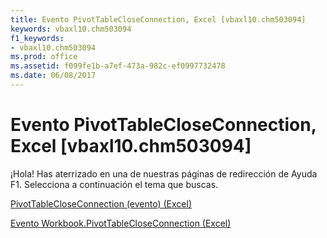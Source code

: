 ```yaml
---
title: Evento PivotTableCloseConnection, Excel [vbaxl10.chm503094]
keywords: vbaxl10.chm503094
f1_keywords:
- vbaxl10.chm503094
ms.prod: office
ms.assetid: f099fe1b-a7ef-473a-982c-ef0997732478
ms.date: 06/08/2017
---
```





# Evento PivotTableCloseConnection, Excel [vbaxl10.chm503094]

¡Hola! Has aterrizado en una de nuestras páginas de redirección de Ayuda F1. Selecciona a continuación el tema que buscas.


 [PivotTableCloseConnection (evento) (Excel)](http://msdn.microsoft.com/library/166bf90c-2067-f8be-a1b1-5476ac2b61b3%28Office.15%29.aspx)


 [Evento Workbook.PivotTableCloseConnection (Excel)](http://msdn.microsoft.com/library/workbook.pivottablecloseconnection-event-excel%28Office.15%29.aspx)


